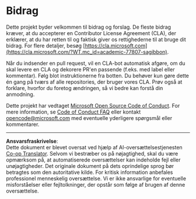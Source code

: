 <!--
CO_OP_TRANSLATOR_METADATA:
{
  "original_hash": "777400e9f0336c7ee2f9a1200a88478f",
  "translation_date": "2025-08-26T21:27:39+00:00",
  "source_file": "CONTRIBUTING.md",
  "language_code": "da"
}
-->
# Bidrag

Dette projekt byder velkommen til bidrag og forslag. De fleste bidrag kræver, at du
accepterer en Contributor License Agreement (CLA), der erklærer, at du har retten til
og faktisk giver os rettighederne til at bruge dit bidrag. For flere detaljer, besøg
[https://cla.microsoft.com](https://cla.microsoft.com/?WT.mc_id=academic-77807-sagibbon).

Når du indsender en pull request, vil en CLA-bot automatisk afgøre, om du skal
levere en CLA og dekorere PR'en passende (f.eks. med label eller kommentar). Følg blot
instruktionerne fra botten. Du behøver kun gøre dette én gang på tværs af alle repositories, der bruger vores CLA. Prøv også at forklare, hvorfor du foretog ændringen, så vi bedre kan forstå din anmodning.

Dette projekt har vedtaget [Microsoft Open Source Code of Conduct](https://opensource.microsoft.com/codeofconduct/?WT.mc_id=academic-77807-sagibbon).
For mere information, se [Code of Conduct FAQ](https://opensource.microsoft.com/codeofconduct/faq/?WT.mc_id=academic-77807-sagibbon)
eller kontakt [opencode@microsoft.com](mailto:opencode@microsoft.com) med eventuelle yderligere spørgsmål eller kommentarer.

---

**Ansvarsfraskrivelse**:  
Dette dokument er blevet oversat ved hjælp af AI-oversættelsestjenesten [Co-op Translator](https://github.com/Azure/co-op-translator). Selvom vi bestræber os på nøjagtighed, skal du være opmærksom på, at automatiserede oversættelser kan indeholde fejl eller unøjagtigheder. Det originale dokument på dets oprindelige sprog bør betragtes som den autoritative kilde. For kritisk information anbefales professionel menneskelig oversættelse. Vi er ikke ansvarlige for eventuelle misforståelser eller fejltolkninger, der opstår som følge af brugen af denne oversættelse.